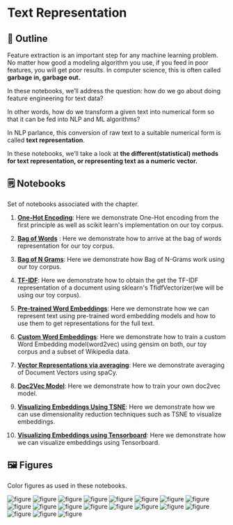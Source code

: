 
# Text Representation

## 🔖 Outline

Feature extraction is an important step for any machine learning problem. No matter
how good a modeling algorithm you use, if you feed in poor features, you will get
poor results. In computer science, this is often called **garbage in, garbage out.**

In these notebooks, we’ll address the question: how do we go about doing feature engineering for text data?
 
In other words, how do we transform a given text into numerical form so that it can be fed
into NLP and ML algorithms? 

In NLP parlance, this conversion of raw text to a suitable numerical form is called **text representation**.
 
In these notebooks, we’ll take a look at **the different(statistical) methods for text representation, or representing text as a numeric vector.**


## 🗒️ Notebooks

Set of notebooks associated with the chapter. 

1. **[One-Hot Encoding](https://github.com/rahiakela/practical-natural-language-processing/blob/master/3-text-representation/1_one_hot_encoding.ipynb)**: Here we demonstrate One-Hot encoding from the first principle as well as scikit learn's implementation on our toy corpus.

2. **[Bag of Words](https://github.com/rahiakela/practical-natural-language-processing/blob/master/3-text-representation/2_bag_of_words.ipynb)** : Here we demonstrate how to arrive at the bag of words representation for our toy corpus.
    

3. **[Bag of N Grams](https://github.com/rahiakela/practical-natural-language-processing/blob/master/3-text-representation/3_bag_of_n_gram.ipynb)**: Here we demonstrate how Bag of N-Grams work using our toy corpus.

4. **[TF-IDF](https://github.com/rahiakela/practical-natural-language-processing/blob/master/3-text-representation/4_tf_idf.ipynb)**: Here we demonstrate how to obtain the get the TF-IDF representation of a document using sklearn's TfidfVectorizer(we will be using our toy corpus). 

5. **[Pre-trained Word Embeddings](https://github.com/rahiakela/practical-natural-language-processing/blob/master/3-text-representation/5_using_pre_trained_word2vec_model.ipynb)**: Here we demonstrate how we can represent text using pre-trained word embedding models and how to use them to get representations for the full text.

6. **[Custom Word Embeddings](https://github.com/rahiakela/practical-natural-language-processing/blob/master/3-text-representation/6_training_word_embeddings.ipynb)**: Here we demonstrate how to train a custom Word Embedding model(word2vec) using gensim on both, our toy corpus and a subset of Wikipedia data.

7. **[Vector Representations via averaging](https://github.com/rahiakela/practical-natural-language-processing/blob/master/3-text-representation/7_document_vectors_using_averaging_via_spacy.ipynb)**: Here we demonstrate averaging of Document Vectors using spaCy.

8. **[Doc2Vec Model](https://github.com/rahiakela/practical-natural-language-processing/blob/master/3-text-representation/8_training_document_vectors_using_gensim.ipynb)**: Here we demonstrate how to train your own doc2vec model.

9. **[Visualizing Embeddings Using TSNE](https://github.com/rahiakela/practical-natural-language-processing/blob/master/3-text-representation/9_visualizing_embeddings_using_t_sne.ipynb)**: Here we demonstrate how we can use dimensionality reduction techniques such as TSNE to visualize embeddings.

10. **[Visualizing Embeddings using Tensorboard](https://github.com/rahiakela/practical-natural-language-processing/blob/master/3-text-representation/10_Visualizing_Embeddings_using_Tensorboard.ipynb)**: Here we demonstrate how we can visualize embeddings using Tensorboard.


## 🖼️ Figures

Color figures as used in these notebooks. 

![figure](https://github.com/practical-nlp/practical-nlp-figures/raw/master/figures/3-1.png)
![figure](https://github.com/practical-nlp/practical-nlp-figures/raw/master/figures/3-2.png)
![figure](https://github.com/practical-nlp/practical-nlp-figures/raw/master/figures/3-3.png)
![figure](https://github.com/practical-nlp/practical-nlp-figures/raw/master/figures/3-4.png)
![figure](https://github.com/practical-nlp/practical-nlp-figures/raw/master/figures/3-5.png)
![figure](https://github.com/practical-nlp/practical-nlp-figures/raw/master/figures/3-6.png)
![figure](https://github.com/practical-nlp/practical-nlp-figures/raw/master/figures/3-7.png)
![figure](https://github.com/practical-nlp/practical-nlp-figures/raw/master/figures/3-8.png)
![figure](https://github.com/practical-nlp/practical-nlp-figures/raw/master/figures/3-9.png)
![figure](https://github.com/practical-nlp/practical-nlp-figures/raw/master/figures/3-10.png)
![figure](https://github.com/practical-nlp/practical-nlp-figures/raw/master/figures/3-11.png)
![figure](https://github.com/practical-nlp/practical-nlp-figures/raw/master/figures/3-12.png)
![figure](https://github.com/practical-nlp/practical-nlp-figures/raw/master/figures/3-13.png)
![figure](https://github.com/practical-nlp/practical-nlp-figures/raw/master/figures/3-14.png)
![figure](https://github.com/practical-nlp/practical-nlp-figures/raw/master/figures/3-15.png)
![figure](https://github.com/practical-nlp/practical-nlp-figures/raw/master/figures/3-16.png)
![figure](https://github.com/practical-nlp/practical-nlp-figures/raw/master/figures/3-17.png)
![figure](https://github.com/practical-nlp/practical-nlp-figures/raw/master/figures/3-18.png)
![figure](https://github.com/practical-nlp/practical-nlp-figures/raw/master/figures/3-19.png)

